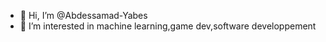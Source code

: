 - 👋 Hi, I’m @Abdessamad-Yabes
- 👀 I’m interested in machine learning,game dev,software developpement

<!---
Abdessamad-Y/Abdessamad-Y is a ✨ special ✨ repository because its `README.md` (this file) appears on your GitHub profile.
You can click the Preview link to take a look at your changes.
--->
